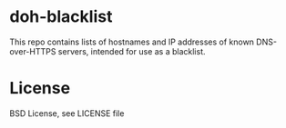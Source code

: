 # doh-blacklist

This repo contains lists of hostnames and IP addresses of known DNS-over-HTTPS servers, intended for use as a blacklist.

# License

BSD License, see LICENSE file
